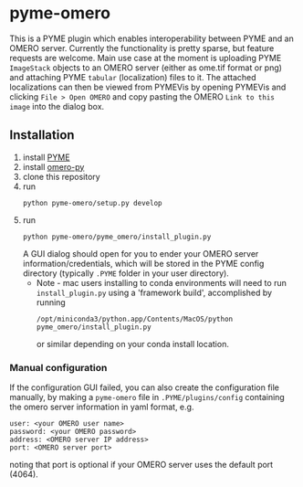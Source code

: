 # pyme-omero
This is a PYME plugin which enables interoperability between PYME and an OMERO server. Currently the functionality is pretty sparse, but feature requests are welcome. Main use case at the moment is uploading PYME `ImageStack` objects to
an OMERO server (either as ome.tif format or png) and attaching PYME `tabular` (localization) files to it. The attached localizations can then be viewed from PYMEVis by opening PYMEVis and clicking `File > Open OMERO` and copy pasting the OMERO `Link to this image` into the dialog box.

## Installation
1. install [PYME](https://python-microscopy.org/)
2. install [omero-py](https://pypi.org/project/omero-py/)
3. clone this repository
4. run 
    ```
    python pyme-omero/setup.py develop
    ```
5. run 
   ```
   python pyme-omero/pyme_omero/install_plugin.py
   ```
   A GUI dialog should open for you to ender your OMERO server information/credentials, which will be stored in the PYME config directory (typically `.PYME` folder in your user directory).
   * Note - mac users installing to conda environments will need to run `install_plugin.py` using a 'framework build', accomplished by running 
        ```
        /opt/miniconda3/python.app/Contents/MacOS/python pyme_omero/install_plugin.py
        ``` 
        or similar depending on your conda install location.

### Manual configuration
If the configuration GUI failed, you can also create the configuration file manually,
by making a `pyme-omero` file in `.PYME/plugins/config` containing the omero server information in yaml format, e.g.
   ```
   user: <your OMERO user name>
   password: <your OMERO password>
   address: <OMERO server IP address>
   port: <OMERO server port>
   ```
   noting that port is optional if your OMERO server uses the default port (4064).